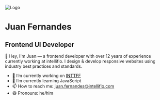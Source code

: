 ![Logo](https://www.juanfernandes.uk/apple-touch-icon.png)

# Juan Fernandes
## Frontend UI Developer

👋 Hey, I'm Juan — a frontend developer with over 12 years of experience currently working at intelliflo. I design & develop responsive websites using industry best practices and standards.

- 🔭 I’m currently working on [INTTFF](https://tickets.intelliflo.com/browse/INTTFF-597)
- 🌱 I’m currently learning JavaScript
- 📫 How to reach me: juan.fernandes@intelliflo.com
- 😄 Pronouns: he/him
